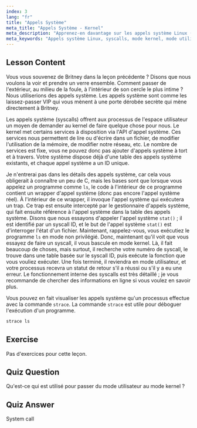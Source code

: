 ```yaml
---
index: 3
lang: "fr"
title: "Appels Système"
meta_title: "Appels Système - Kernel"
meta_description: "Apprenez-en davantage sur les appels système Linux (syscalls) et leur interaction avec le kernel. Comprenez les modes utilisateur et kernel, et utilisez `strace` pour le débogage. Commencez votre parcours Linux !"
meta_keywords: "Appels système Linux, syscalls, mode kernel, mode utilisateur, commande strace, tutoriel Linux, Linux pour débutants, guide Linux"
---
```


## Lesson Content

Vous vous souvenez de Britney dans la leçon précédente ? Disons que nous voulons la voir et prendre un verre ensemble. Comment passer de l'extérieur, au milieu de la foule, à l'intérieur de son cercle le plus intime ? Nous utiliserions des appels système. Les appels système sont comme les laissez-passer VIP qui vous mènent à une porte dérobée secrète qui mène directement à Britney.

Les appels système (syscalls) offrent aux processus de l'espace utilisateur un moyen de demander au kernel de faire quelque chose pour nous. Le kernel met certains services à disposition via l'API d'appel système. Ces services nous permettent de lire ou d'écrire dans un fichier, de modifier l'utilisation de la mémoire, de modifier notre réseau, etc. Le nombre de services est fixe, vous ne pouvez donc pas ajouter d'appels système à tort et à travers. Votre système dispose déjà d'une table des appels système existants, et chaque appel système a un ID unique.

Je n'entrerai pas dans les détails des appels système, car cela vous obligerait à connaître un peu de C, mais les bases sont que lorsque vous appelez un programme comme `ls`, le code à l'intérieur de ce programme contient un wrapper d'appel système (donc pas encore l'appel système réel). À l'intérieur de ce wrapper, il invoque l'appel système qui exécutera un trap. Ce trap est ensuite intercepté par le gestionnaire d'appels système, qui fait ensuite référence à l'appel système dans la table des appels système. Disons que nous essayons d'appeler l'appel système `stat()` ; il est identifié par un syscall ID, et le but de l'appel système `stat()` est d'interroger l'état d'un fichier. Maintenant, rappelez-vous, vous exécutiez le programme `ls` en mode non privilégié. Donc, maintenant qu'il voit que vous essayez de faire un syscall, il vous bascule en mode kernel. Là, il fait beaucoup de choses, mais surtout, il recherche votre numéro de syscall, le trouve dans une table basée sur le syscall ID, puis exécute la fonction que vous vouliez exécuter. Une fois terminé, il reviendra en mode utilisateur, et votre processus recevra un statut de retour s'il a réussi ou s'il y a eu une erreur. Le fonctionnement interne des syscalls est très détaillé ; je vous recommande de chercher des informations en ligne si vous voulez en savoir plus.

Vous pouvez en fait visualiser les appels système qu'un processus effectue avec la commande `strace`. La commande `strace` est utile pour déboguer l'exécution d'un programme.

```bash
strace ls
```

## Exercise

Pas d'exercices pour cette leçon.

## Quiz Question

Qu'est-ce qui est utilisé pour passer du mode utilisateur au mode kernel ?

## Quiz Answer

System call
